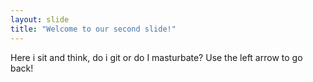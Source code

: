 ```yaml
---
layout: slide
title: "Welcome to our second slide!"
---
```

Here i sit and think, do i git or do I masturbate?
Use the left arrow to go back!
